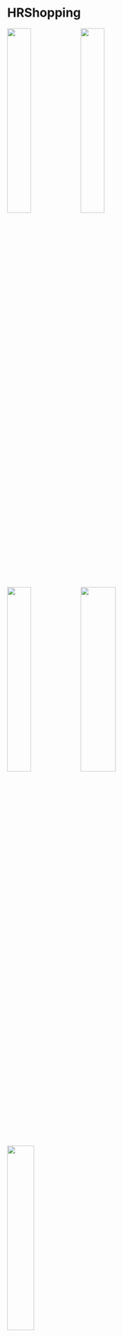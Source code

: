 # HRShopping




<img src="https://github.com/qqhahaboy/HRShopping/raw/master/app/images/image8.png" width="33%" height="33%">                   <img src="https://github.com/qqhahaboy/HRShopping/raw/master/app/images/image2.jpg" width="33%" height="33%"> 
<img src="https://github.com/qqhahaboy/HRShopping/raw/master/app/images/image5.png" width="33%" height="33%">
<img src="https://github.com/qqhahaboy/HRShopping/raw/master/app/images/image6.png" width="40%" height="33%">       <img src="https://github.com/qqhahaboy/HRShopping/raw/master/app/images/image7.png" width="35%" height="33%">

整体框架 : MVP

图片加载库: Glide

网络请求库: Retrofit + OkHttp


2017-4-17  修复购物车选择购买商品时的一些bug,添加显示购物车待付款的金额, 添加支付时向后台发送请求

2017-4-14  修复首页显示bug，添加完成交易的订单可以评论或追评的功能,添加PhotoView 浏览图片

2017-4-12  完善了提交评论的功能
